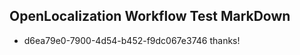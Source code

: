 ## OpenLocalization Workflow Test MarkDown
* d6ea79e0-7900-4d54-b452-f9dc067e3746 thanks!

<!--HONumber=Jul16_HO3-->


